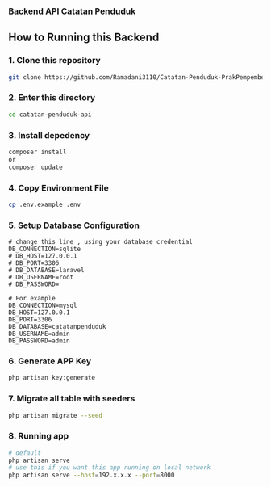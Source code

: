 ### Backend API Catatan Penduduk
## How to Running this Backend
### 1. Clone this repository
```bash
git clone https://github.com/Ramadani3110/Catatan-Penduduk-PrakPempember.git
```
### 2. Enter this directory
```bash
cd catatan-penduduk-api
```
### 3. Install depedency
```bash
composer install 
or
composer update
```
### 4. Copy Environment File
```bash
cp .env.example .env
```
### 5. Setup Database Configuration
```.env
# change this line , using your database credential
DB_CONNECTION=sqlite
# DB_HOST=127.0.0.1
# DB_PORT=3306
# DB_DATABASE=laravel
# DB_USERNAME=root
# DB_PASSWORD=

# For example
DB_CONNECTION=mysql
DB_HOST=127.0.0.1
DB_PORT=3306
DB_DATABASE=catatanpenduduk
DB_USERNAME=admin
DB_PASSWORD=admin
```
### 6. Generate APP Key
```bash
php artisan key:generate
```
### 7. Migrate all table with seeders
```bash
php artisan migrate --seed
```
### 8. Running app
```bash
# default
php artisan serve
# use this if you want this app running on local network
php artisan serve --host=192.x.x.x --port=8000
```